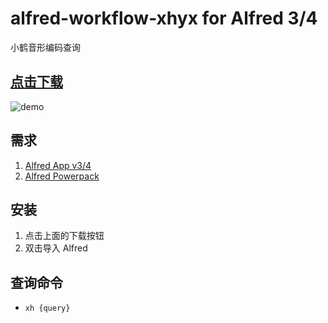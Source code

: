 # alfred-workflow-xhyx for Alfred 3/4
小鹤音形编码查询

## [点击下载](https://github.com/liubiantao/alfred-workflow-xhyx/raw/master/小鹤查形.alfredworkflow)

![demo](demo.png)

## 需求
1. [Alfred App v3/4](http://www.alfredapp.com/#download)
1. [Alfred Powerpack](https://buy.alfredapp.com/)

## 安装
1. 点击上面的下载按钮
2. 双击导入 Alfred

## 查询命令
- `xh {query}`
